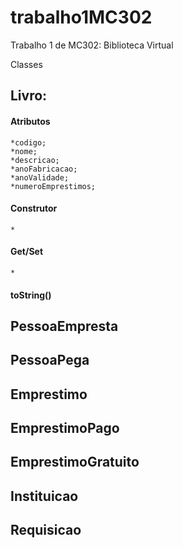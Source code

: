 # trabalho1MC302

Trabalho 1 de MC302: Biblioteca Virtual

Classes

## Livro:
#### Atributos
	*codigo;
	*nome;
	*descricao;
	*anoFabricacao;
	*anoValidade;
	*numeroEmprestimos;
#### Construtor
	*
#### Get/Set
	*
#### toString()
	
	 

## PessoaEmpresta

## PessoaPega

## Emprestimo

## EmprestimoPago

## EmprestimoGratuito

## Instituicao

## Requisicao
